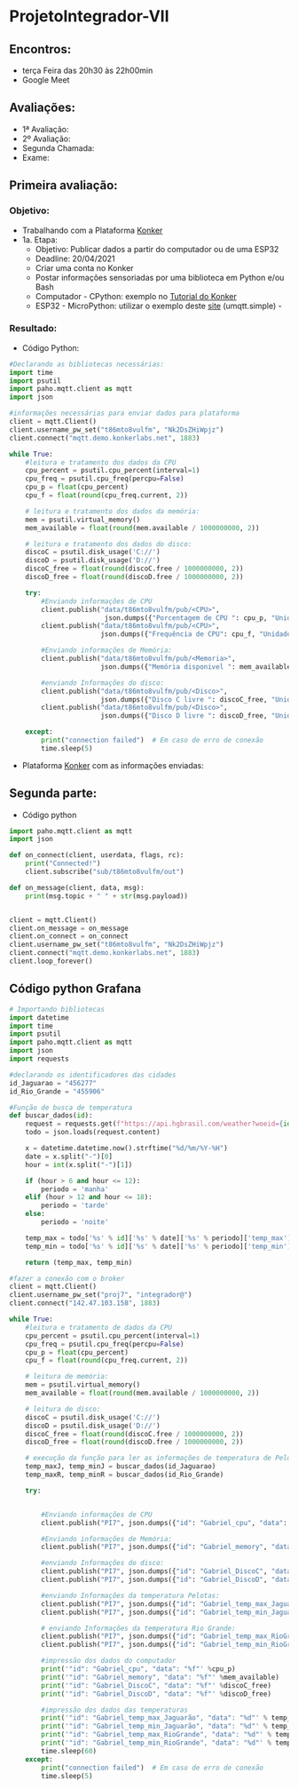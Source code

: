 # ProjetoIntegrador-VII
## Encontros:
* terça Feira das 20h30 às 22h00min
* Google Meet

## Avaliações:
* 1ª Avaliação:
* 2º Avaliação:
* Segunda Chamada:
* Exame:

## Primeira avaliação:
 ### Objetivo:
 * Trabalhando com a Plataforma [Konker](http://www.konkerlabs.com/)
  * 1a. Etapa: 
    * Objetivo: Publicar dados a partir do computador ou de uma ESP32
    * Deadline: 20/04/2021
    * Criar uma conta no Konker
    * Postar informações sensoriadas por uma biblioteca em Python e/ou Bash
    * Computador - CPython: exemplo no [Tutorial do Konker](https://konker.atlassian.net/wiki/spaces/DEV/pages/28180518/Guia+de+Uso+da+Plataforma+Konker)
    * ESP32 - MicroPython: utilizar o exemplo deste [site](https://mjrobot.org/2018/06/13/iot-feito-facil-esp-micropython-mqtt-thingspeak/) (umqtt.simple) - 
 
 ### Resultado:
* Código Python:
~~~python
#Declarando as bibliotecas necessárias:
import time
import psutil
import paho.mqtt.client as mqtt
import json

#informações necessárias para enviar dados para plataforma
client = mqtt.Client()
client.username_pw_set("t86mto8vulfm", "Nk2DsZHiWpjz")
client.connect("mqtt.demo.konkerlabs.net", 1883)

while True:
    #leitura e tratamento dos dados da CPU
    cpu_percent = psutil.cpu_percent(interval=1)
    cpu_freq = psutil.cpu_freq(percpu=False)
    cpu_p = float(cpu_percent)
    cpu_f = float(round(cpu_freq.current, 2))

    # leitura e tratamento dos dados da memória:
    mem = psutil.virtual_memory()
    mem_available = float(round(mem.available / 1000000000, 2))

    # leitura e tratamento dos dados do disco:
    discoC = psutil.disk_usage('C://')
    discoD = psutil.disk_usage('D://')
    discoC_free = float(round(discoC.free / 1000000000, 2))
    discoD_free = float(round(discoD.free / 1000000000, 2))

    try:
        #Enviando informações de CPU
        client.publish("data/t86mto8vulfm/pub/<CPU>",
                        json.dumps({"Porcentagem de CPU ": cpu_p, "Unidade": "%"}))
        client.publish("data/t86mto8vulfm/pub/<CPU>",
                       json.dumps({"Frequência de CPU": cpu_f, "Unidade": "Hz"}))

        #Enviando informações de Memória:
        client.publish("data/t86mto8vulfm/pub/<Memoria>",
                       json.dumps({"Memória disponivel ": mem_available, "Unidade": "GB"}))

        #enviando Informações do disco:
        client.publish("data/t86mto8vulfm/pub/<Disco>",
                       json.dumps({"Disco C livre ": discoC_free, "Unidade": "GB"}))
        client.publish("data/t86mto8vulfm/pub/<Disco>",
                       json.dumps({"Disco D livre ": discoD_free, "Unidade": "GB"}))

    except:
        print("connection failed")  # Em caso de erro de conexão
        time.sleep(5)
~~~
*  Plataforma [Konker](https://demo.konkerlabs.net/registry/devices/p1ck2t84@p1ck2t84/0e0e588e-6fb4-49a1-813f-2b39f01dc71d/events) com as informações enviadas:

## Segunda parte:
* Código python
~~~python
import paho.mqtt.client as mqtt
import json

def on_connect(client, userdata, flags, rc):
    print("Connected!")
    client.subscribe("sub/t86mto8vulfm/out")

def on_message(client, data, msg):
    print(msg.topic + " " + str(msg.payload))


client = mqtt.Client()
client.on_message = on_message
client.on_connect = on_connect
client.username_pw_set("t86mto8vulfm", "Nk2DsZHiWpjz")
client.connect("mqtt.demo.konkerlabs.net", 1883)
client.loop_forever()

~~~

## Código python Grafana
~~~Python
# Importando bibliotecas
import datetime
import time
import psutil
import paho.mqtt.client as mqtt
import json
import requests

#declarando os identificadores das cidades
id_Jaguarao = "456277"
id_Rio_Grande = "455906"

#Função de busca de temperatura
def buscar_dados(id):
    request = requests.get(f"https://api.hgbrasil.com/weather?woeid={id}")
    todo = json.loads(request.content)

    x = datetime.datetime.now().strftime("%d/%m/%Y-%H")
    date = x.split("-")[0]
    hour = int(x.split("-")[1])

    if (hour > 6 and hour <= 12):
        periodo = 'manha'
    elif (hour > 12 and hour <= 18):
        periodo = 'tarde'
    else:
        periodo = 'noite'

    temp_max = todo['%s' % id]['%s' % date]['%s' % periodo]['temp_max']
    temp_min = todo['%s' % id]['%s' % date]['%s' % periodo]['temp_min']

    return (temp_max, temp_min)

#fazer a conexão com o broker
client = mqtt.Client()
client.username_pw_set("proj7", "integrador@")
client.connect("142.47.103.158", 1883)

while True:
    #leitura e tratamento de dados da CPU
    cpu_percent = psutil.cpu_percent(interval=1)
    cpu_freq = psutil.cpu_freq(percpu=False)
    cpu_p = float(cpu_percent)
    cpu_f = float(round(cpu_freq.current, 2))

    # leitura de memória:
    mem = psutil.virtual_memory()
    mem_available = float(round(mem.available / 1000000000, 2))

    # leitura de disco:
    discoC = psutil.disk_usage('C://')
    discoD = psutil.disk_usage('D://')
    discoC_free = float(round(discoC.free / 1000000000, 2))
    discoD_free = float(round(discoD.free / 1000000000, 2))

    # execução da função para ler as informações de temperatura de Pelotas e Rio Grande
    temp_maxJ, temp_minJ = buscar_dados(id_Jaguarao)
    temp_maxR, temp_minR = buscar_dados(id_Rio_Grande)

    try:


        #Enviando informações de CPU
        client.publish("PI7", json.dumps({"id": "Gabriel_cpu", "data": "%f" %cpu_p}))

        #Enviando informações de Memória:
        client.publish("PI7", json.dumps({"id": "Gabriel_memory", "data": "%f" %mem_available}))

        #enviando Informações do disco:
        client.publish("PI7", json.dumps({"id": "Gabriel_DiscoC", "data": "%f" %discoC_free}))
        client.publish("PI7", json.dumps({"id": "Gabriel_DiscoD", "data": "%f" %discoD_free}))

        #enviando Informações da temperatura Pelotas:
        client.publish("PI7", json.dumps({"id": "Gabriel_temp_max_Jaguarão", "data": "%d" % temp_maxJ}))
        client.publish("PI7", json.dumps({"id": "Gabriel_temp_min_Jaguarão", "data": "%d" % temp_minJ}))

        # enviando Informações da temperatura Rio Grande:
        client.publish("PI7", json.dumps({"id": "Gabriel_temp_max_RioGrande", "data": "%d" % temp_maxR}))
        client.publish("PI7", json.dumps({"id": "Gabriel_temp_min_RioGrande", "data": "%d" % temp_minR}))

        #impressão dos dados do computador
        print('"id": "Gabriel_cpu", "data": "%f"' %cpu_p)
        print('"id": "Gabriel_memory", "data": "%f"' %mem_available)
        print('"id": "Gabriel_DiscoC", "data": "%f"' %discoC_free)
        print('"id": "Gabriel_DiscoD", "data": "%f"' %discoD_free)

        #impressão dos dados das temperaturas
        print('"id": "Gabriel_temp_max_Jaguarão", "data": "%d"' % temp_maxJ)
        print('"id": "Gabriel_temp_min_Jaguarão", "data": "%d"' % temp_minJ)
        print('"id": "Gabriel_temp_max_RioGrande", "data": "%d"' % temp_maxR)
        print('"id": "Gabriel_temp_min_RioGrande", "data": "%d"' % temp_minR)
        time.sleep(60)
    except:
        print("connection failed")  # Em caso de erro de conexão
        time.sleep(5)

~~~
